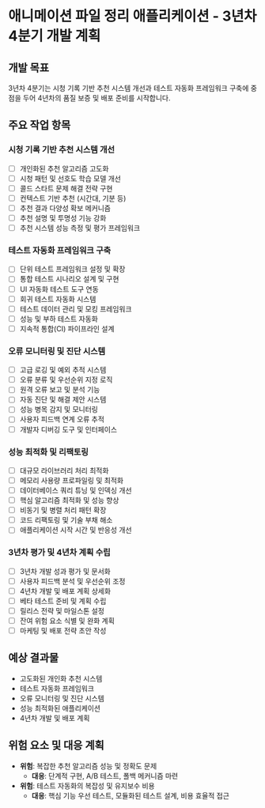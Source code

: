 # 애니메이션 파일 정리 애플리케이션 - 3년차 4분기 개발 계획

## 개발 목표
3년차 4분기는 시청 기록 기반 추천 시스템 개선과 테스트 자동화 프레임워크 구축에 중점을 두어 4년차의 품질 보증 및 배포 준비를 시작합니다.

## 주요 작업 항목

### 시청 기록 기반 추천 시스템 개선
- [ ] 개인화된 추천 알고리즘 고도화
- [ ] 시청 패턴 및 선호도 학습 모델 개선
- [ ] 콜드 스타트 문제 해결 전략 구현
- [ ] 컨텍스트 기반 추천 (시간대, 기분 등)
- [ ] 추천 결과 다양성 확보 메커니즘
- [ ] 추천 설명 및 투명성 기능 강화
- [ ] 추천 시스템 성능 측정 및 평가 프레임워크

### 테스트 자동화 프레임워크 구축
- [ ] 단위 테스트 프레임워크 설정 및 확장
- [ ] 통합 테스트 시나리오 설계 및 구현
- [ ] UI 자동화 테스트 도구 연동
- [ ] 회귀 테스트 자동화 시스템
- [ ] 테스트 데이터 관리 및 모킹 프레임워크
- [ ] 성능 및 부하 테스트 자동화
- [ ] 지속적 통합(CI) 파이프라인 설계

### 오류 모니터링 및 진단 시스템
- [ ] 고급 로깅 및 예외 추적 시스템
- [ ] 오류 분류 및 우선순위 지정 로직
- [ ] 원격 오류 보고 및 분석 기능
- [ ] 자동 진단 및 해결 제안 시스템
- [ ] 성능 병목 감지 및 모니터링
- [ ] 사용자 피드백 연계 오류 추적
- [ ] 개발자 디버깅 도구 및 인터페이스

### 성능 최적화 및 리팩토링
- [ ] 대규모 라이브러리 처리 최적화
- [ ] 메모리 사용량 프로파일링 및 최적화
- [ ] 데이터베이스 쿼리 튜닝 및 인덱싱 개선
- [ ] 핵심 알고리즘 최적화 및 성능 향상
- [ ] 비동기 및 병렬 처리 패턴 확장
- [ ] 코드 리팩토링 및 기술 부채 해소
- [ ] 애플리케이션 시작 시간 및 반응성 개선

### 3년차 평가 및 4년차 계획 수립
- [ ] 3년차 개발 성과 평가 및 문서화
- [ ] 사용자 피드백 분석 및 우선순위 조정
- [ ] 4년차 개발 및 배포 계획 상세화
- [ ] 베타 테스트 준비 및 계획 수립
- [ ] 릴리스 전략 및 마일스톤 설정
- [ ] 잔여 위험 요소 식별 및 완화 계획
- [ ] 마케팅 및 배포 전략 초안 작성

## 예상 결과물
- 고도화된 개인화 추천 시스템
- 테스트 자동화 프레임워크
- 오류 모니터링 및 진단 시스템
- 성능 최적화된 애플리케이션
- 4년차 개발 및 배포 계획

## 위험 요소 및 대응 계획
- **위험**: 복잡한 추천 알고리즘 성능 및 정확도 문제
  - **대응**: 단계적 구현, A/B 테스트, 폴백 메커니즘 마련
- **위험**: 테스트 자동화의 복잡성 및 유지보수 비용
  - **대응**: 핵심 기능 우선 테스트, 모듈화된 테스트 설계, 비용 효율적 접근 